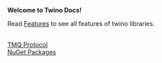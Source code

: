 **Welcome to Twino Docs!**

Read [Features](https://github.com/mhelvacikoylu/twino/blob/v2/docs/Features.MD) to see all features of twino libraries.<br><br>

[TMQ Protocol](https://github.com/mhelvacikoylu/twino/blob/v2/docs/TMQ%20Protocol.MD)<br>
[NuGet Packages](https://github.com/mhelvacikoylu/twino/blob/v2/docs/Packages.MD)<br>

